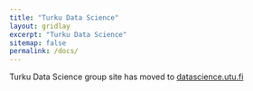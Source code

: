 ```yaml
---
title: "Turku Data Science"
layout: gridlay
excerpt: "Turku Data Science"
sitemap: false
permalink: /docs/
---
```


Turku Data Science group site has moved to <a href="http://datascience.utu.fi">datascience.utu.fi</a>
